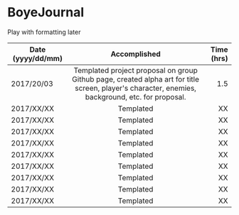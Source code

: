 # BoyeJournal

Play with formatting later

| Date (yyyy/dd/mm)        | Accomplished           | Time (hrs) |
| ------------------------ |:----------------------:| ----------:|
| 2017/20/03      | Templated project proposal on group Github page, created alpha art for title screen, player's character, enemies, background, etc. for proposal. | 1.5 |
| 2017/XX/XX      | Templated  | XX |
| 2017/XX/XX      | Templated  | XX |
| 2017/XX/XX      | Templated  | XX |
| 2017/XX/XX      | Templated  | XX |
| 2017/XX/XX      | Templated  | XX |
| 2017/XX/XX      | Templated  | XX |
| 2017/XX/XX      | Templated  | XX |
| 2017/XX/XX      | Templated  | XX |
| 2017/XX/XX      | Templated  | XX |
